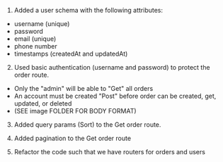 1. Added a user schema with the following attributes:
- username (unique)
- password
- email (unique)
- phone number
- timestamps (createdAt and updatedAt)
  
2. Used basic authentication (username and password) to protect the order route. 
- Only the "admin" will be able to "Get" all orders
- An account must be created "Post" before order can be created, get, updated, or deleted 
- (SEE image FOLDER FOR BODY FORMAT)



3. Added query params (Sort) to the Get order route.

4. Added pagination to the Get order route

5. Refactor the code such that we have routers for orders and users


